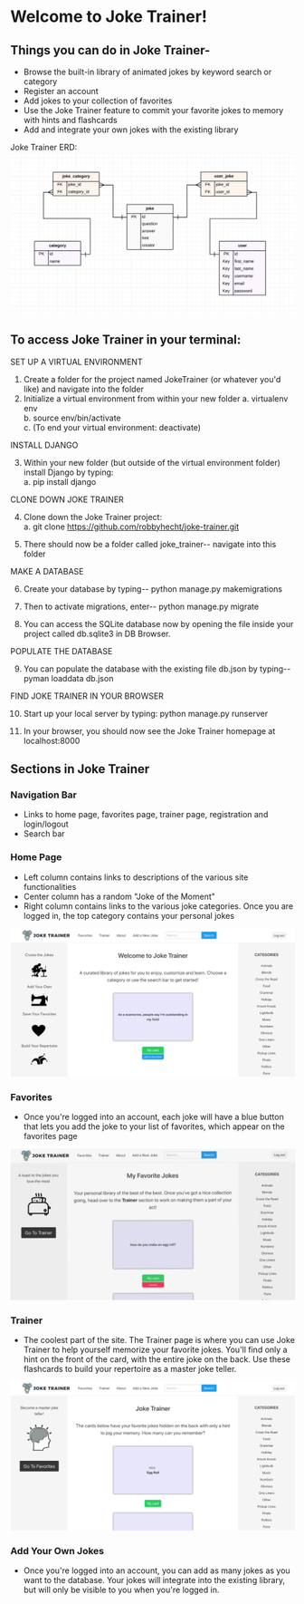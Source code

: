 # Welcome to Joke Trainer!

## Things you can do in Joke Trainer-

- Browse the built-in library of animated jokes by keyword search or category 
- Register an account
- Add jokes to your collection of favorites
- Use the Joke Trainer feature to commit your favorite jokes to memory with hints and flashcards
- Add and integrate your own jokes with the existing library


Joke Trainer ERD:
![Joke Trainer ERD](jt/static/jt/images/joke_trainer_erd.jpeg)

## To access Joke Trainer in your terminal:

SET UP A VIRTUAL ENVIRONMENT

1. Create a folder for the project named JokeTrainer (or whatever you'd like) and navigate into the folder
2. Initialize a virtual environment from within your new folder
a. virtualenv env<br />
b. source env/bin/activate<br />
c. (To end your virtual environment: deactivate)

INSTALL DJANGO

3. Within your new folder (but outside of the virtual environment folder) install Django by typing:<br />
a. pip install django

CLONE DOWN JOKE TRAINER

4. Clone down the Joke Trainer project:<br />
a. git clone https://github.com/robbyhecht/joke-trainer.git

5. There should now be a folder called joke_trainer-- navigate into this folder

MAKE A DATABASE

6. Create your database by typing-- 
python manage.py makemigrations

7. Then to activate migrations, enter-- python manage.py migrate

8. You can access the SQLite database now by opening the file inside your project called db.sqlite3 in DB Browser.

POPULATE THE DATABASE

9. You can populate the database with the existing file db.json by typing-- pyman loaddata db.json

FIND JOKE TRAINER IN YOUR BROWSER

10. Start up your local server by typing: python manage.py runserver

11. In your browser, you should now see the Joke Trainer homepage at localhost:8000

## Sections in Joke Trainer

### Navigation Bar

- Links to home page, favorites page, trainer page, registration and login/logout
- Search bar

### Home Page

- Left column contains links to descriptions of the various site functionalities
- Center column has a random "Joke of the Moment"
- Right column contains links to the various joke categories. Once you are logged in, the top category contains your personal jokes

![Joke Trainer ERD](jt/static/jt/images/joketrainer_home.jpg)

### Favorites

- Once you're logged into an account, each joke will have a blue button that lets you add the joke to your list of favorites, which appear on the favorites page

![Joke Trainer ERD](jt/static/jt/images/joketrainer_favorites.jpg)

### Trainer

- The coolest part of the site. The Trainer page is where you can use Joke Trainer to help yourself memorize your favorite jokes. You'll find only a hint on the front of the card, with the entire joke on the back. Use these flashcards to build your repertoire as a master joke teller.

![Joke Trainer ERD](jt/static/jt/images/joketrainer_trainer.jpg)

### Add Your Own Jokes

- Once you're logged into an account, you can add as many jokes as you want to the database. Your jokes will integrate into the existing library, but will only be visible to you when you're logged in.